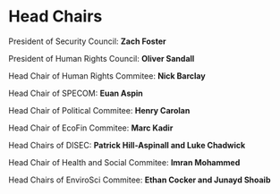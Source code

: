 # Head Chairs

President of Security Council: **Zach Foster**

President of Human Rights Council: **Oliver Sandall**

Head Chair of Human Rights Commitee: **Nick Barclay**

Head Chair of SPECOM: **Euan Aspin**

Head Chair of Political Commitee: **Henry Carolan**

Head Chair of EcoFin Commitee: **Marc Kadir**

Head Chairs of DISEC: **Patrick Hill-Aspinall and Luke Chadwick**

Head Chair of Health and Social Commitee: **Imran Mohammed**

Head Chairs of EnviroSci Commitee: **Ethan Cocker and Junayd Shoaib**
